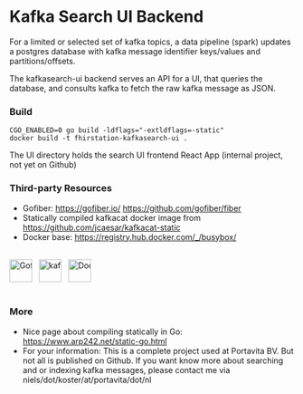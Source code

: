 # Kafka Search UI Backend

For a limited or selected set of kafka topics, a data pipeline (spark) updates a postgres database with kafka message identifier
keys/values and partitions/offsets.

The kafkasearch-ui backend serves an API for a UI, that queries the database, and consults kafka to fetch the raw kafka message as JSON.

### Build

```
CGO_ENABLED=0 go build -ldflags="-extldflags=-static"
docker build -t fhirstation-kafkasearch-ui .
```

The UI directory holds the search UI frontend React App (internal project, not yet on Github)

### Third-party Resources
                                                                                                                   
* Gofiber: https://gofiber.io/ https://github.com/gofiber/fiber
* Statically compiled kafkacat docker image from https://github.com/jcaesar/kafkacat-static
* Docker base: https://registry.hub.docker.com/_/busybox/

<br />
<div style="white-space:nowrap">
  <img src="https://gofiber.io/assets/images/logo.svg" height="40px" alt="Gofiber"> &nbsp;
  <img src="https://raw.githubusercontent.com/edenhill/kcat/master/resources/kcat_small.png" height="40px" alt="kafkacat"> &nbsp;
  <img src="https://upload.wikimedia.org/wikipedia/commons/4/4e/Docker_%28container_engine%29_logo.svg" height="40px" alt="Docker">
</div>
<br />

### More

* Nice page about compiling statically in Go: https://www.arp242.net/static-go.html
* For your information: This is a complete project used at Portavita BV. But not all is published on Github. If you want know more about searching and or indexing kafka messages, please contact me via niels/dot/koster/at/portavita/dot/nl


